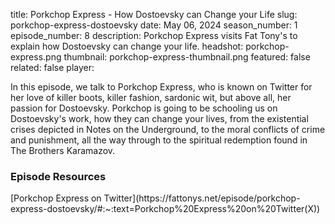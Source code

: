 title: Porkchop Express - How Dostoevsky can Change your Life
slug: porkchop-express-dostoevsky
date: May 06, 2024
season_number: 1
episode_number: 8
description: Porkchop Express visits Fat Tony's to explain how Dostoevsky can change your life.
headshot: porkchop-express.png
thumbnail: porkchop-express-thumbnail.png
featured: false
related: false
player: <div id='buzzsprout-small-player-artist-porkchop-express'></div><script type='text/javascript' charset='utf-8' src='https://www.buzzsprout.com/2229227.js?artist=Porkchop+Express&container_id=buzzsprout-small-player-artist-porkchop-express&player=small'></script>

In this episode, we talk to  Porkchop Express, who is known on Twitter for her love of killer boots, killer fashion, sardonic wit, but above all, her passion for Dostoevsky. Porkchop is going to be schooling us on Dostoevsky's work, how they can change your lives, from the existential crises depicted in Notes on the Underground, to the moral conflicts of crime and punishment, all the way through to the spiritual redemption found in The Brothers Karamazov.
  
<h3 class="tilt-neon white mt-5 mb-3">Episode Resources</h3>
[Porkchop Express on Twitter](https://fattonys.net/episode/porkchop-express-dostoevsky/#:~:text=Porkchop%20Express%20on%20Twitter(X))  